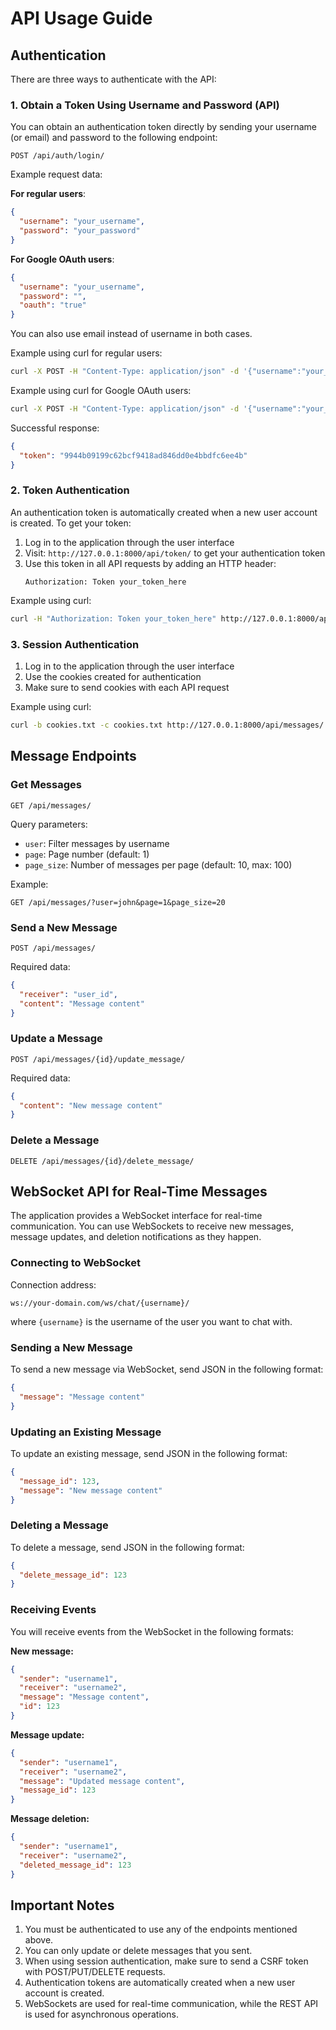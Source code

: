 # API Usage Guide

## Authentication

There are three ways to authenticate with the API:

### 1. Obtain a Token Using Username and Password (API)

You can obtain an authentication token directly by sending your username (or email) and password to the following endpoint:

```
POST /api/auth/login/
```

Example request data:

**For regular users**:
```json
{
  "username": "your_username",
  "password": "your_password"
}
```

**For Google OAuth users**:
```json
{
  "username": "your_username",
  "password": "",
  "oauth": "true"
}
```

You can also use email instead of username in both cases.

Example using curl for regular users:
```bash
curl -X POST -H "Content-Type: application/json" -d '{"username":"your_username","password":"your_password"}' http://127.0.0.1:8000/api/auth/login/
```

Example using curl for Google OAuth users:
```bash
curl -X POST -H "Content-Type: application/json" -d '{"username":"your_username","password":"","oauth":"true"}' http://127.0.0.1:8000/api/auth/login/
```

Successful response:
```json
{
  "token": "9944b09199c62bcf9418ad846dd0e4bbdfc6ee4b"
}
```

### 2. Token Authentication

An authentication token is automatically created when a new user account is created. To get your token:

1. Log in to the application through the user interface
2. Visit: `http://127.0.0.1:8000/api/token/` to get your authentication token
3. Use this token in all API requests by adding an HTTP header:
   ```
   Authorization: Token your_token_here
   ```

Example using curl:
```bash
curl -H "Authorization: Token your_token_here" http://127.0.0.1:8000/api/messages/
```

### 3. Session Authentication

1. Log in to the application through the user interface
2. Use the cookies created for authentication
3. Make sure to send cookies with each API request

Example using curl:
```bash
curl -b cookies.txt -c cookies.txt http://127.0.0.1:8000/api/messages/
```

## Message Endpoints

### Get Messages

```
GET /api/messages/
```

Query parameters:
- `user`: Filter messages by username
- `page`: Page number (default: 1)
- `page_size`: Number of messages per page (default: 10, max: 100)

Example:
```
GET /api/messages/?user=john&page=1&page_size=20
```

### Send a New Message

```
POST /api/messages/
```

Required data:
```json
{
  "receiver": "user_id",
  "content": "Message content"
}
```

### Update a Message

```
POST /api/messages/{id}/update_message/
```

Required data:
```json
{
  "content": "New message content"
}
```

### Delete a Message

```
DELETE /api/messages/{id}/delete_message/
```

## WebSocket API for Real-Time Messages

The application provides a WebSocket interface for real-time communication. You can use WebSockets to receive new messages, message updates, and deletion notifications as they happen.

### Connecting to WebSocket

Connection address:
```
ws://your-domain.com/ws/chat/{username}/
```
where `{username}` is the username of the user you want to chat with.

### Sending a New Message

To send a new message via WebSocket, send JSON in the following format:

```json
{
  "message": "Message content"
}
```

### Updating an Existing Message

To update an existing message, send JSON in the following format:

```json
{
  "message_id": 123,
  "message": "New message content"
}
```

### Deleting a Message

To delete a message, send JSON in the following format:

```json
{
  "delete_message_id": 123
}
```

### Receiving Events

You will receive events from the WebSocket in the following formats:

**New message:**
```json
{
  "sender": "username1",
  "receiver": "username2",
  "message": "Message content",
  "id": 123
}
```

**Message update:**
```json
{
  "sender": "username1",
  "receiver": "username2",
  "message": "Updated message content",
  "message_id": 123
}
```

**Message deletion:**
```json
{
  "sender": "username1",
  "receiver": "username2",
  "deleted_message_id": 123
}
```

## Important Notes

1. You must be authenticated to use any of the endpoints mentioned above.
2. You can only update or delete messages that you sent.
3. When using session authentication, make sure to send a CSRF token with POST/PUT/DELETE requests.
4. Authentication tokens are automatically created when a new user account is created.
5. WebSockets are used for real-time communication, while the REST API is used for asynchronous operations.

